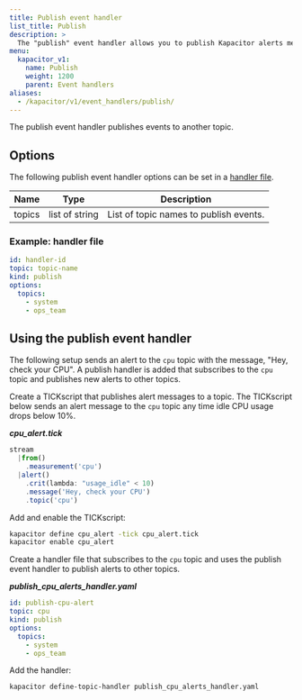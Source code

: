 ```yaml
---
title: Publish event handler
list_title: Publish
description: >
  The "publish" event handler allows you to publish Kapacitor alerts messages to mulitple Kapacitor topics. This page includes options and usage examples.
menu:
  kapacitor_v1:
    name: Publish
    weight: 1200
    parent: Event handlers
aliases:
  - /kapacitor/v1/event_handlers/publish/
---
```


The publish event handler publishes events to another topic.

## Options
The following publish event handler options can be set in a
[handler file](/kapacitor/v1/reference/event_handlers/#create-a-topic-handler-with-a-handler-file).

| Name   | Type           | Description                            |
| ----   | ----           | -----------                            |
| topics | list of string | List of topic names to publish events. |

### Example: handler file
```yaml
id: handler-id
topic: topic-name
kind: publish
options:
  topics:
    - system
    - ops_team
```

## Using the publish event handler
The following setup sends an alert to the `cpu` topic with the message,
"Hey, check your CPU".
A publish handler is added that subscribes to the `cpu` topic and publishes new
alerts to other topics.

Create a TICKscript that publishes alert messages to a topic.
The TICKscript below sends an alert message to the `cpu` topic any time idle CPU
usage drops below 10%.

_**cpu\_alert.tick**_
```js
stream
  |from()
    .measurement('cpu')
  |alert()
    .crit(lambda: "usage_idle" < 10)
    .message('Hey, check your CPU')
    .topic('cpu')
```

Add and enable the TICKscript:

```bash
kapacitor define cpu_alert -tick cpu_alert.tick
kapacitor enable cpu_alert
```

Create a handler file that subscribes to the `cpu` topic and uses the publish
event handler to publish alerts to other topics.

_**publish\_cpu\_alerts\_handler.yaml**_
```yaml
id: publish-cpu-alert
topic: cpu
kind: publish
options:
  topics:
    - system
    - ops_team
```

Add the handler:

```bash
kapacitor define-topic-handler publish_cpu_alerts_handler.yaml
```

